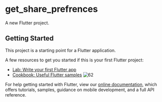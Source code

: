 # get_share_prefrences

A new Flutter project.

## Getting Started

This project is a starting point for a Flutter application.

A few resources to get you started if this is your first Flutter project:

- [Lab: Write your first Flutter app](https://flutter.dev/docs/get-started/codelab)
- [Cookbook: Useful Flutter samples](https://flutter.dev/docs/cookbook)
![62](https://user-images.githubusercontent.com/61588132/157233553-85a8c285-a742-425b-8918-d7d071fb3c46.png)

For help getting started with Flutter, view our
[online documentation](https://flutter.dev/docs), which offers tutorials,
samples, guidance on mobile development, and a full API reference.
